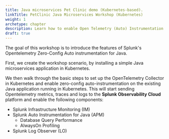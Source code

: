 ```yaml
---
title: Java microservices Pet Clinic demo (Kubernetes-based).
linkTitle: PetClinic Java Microservices Workshop (Kubernetes)
weight: 1
archetype: chapter
description: Learn how to enable Open Telemetry (Auto) Instrumentation for your Java-based application running in Kubernetes. Experience real-time monitoring and troubleshooting to help you maximize application behavior with end-to-end visibility.
draft: true
---
```


The goal of this workshop is to introduce the features of Splunk's Opentelemetry Zero-Config Auto instrumentation for Java.

First, we create the workshop scenario, by installing a simple Java microservices application in Kubernetes.

We then walk through the basic steps to set up the OpenTelemetry Collector in Kubernetes and enable zero-config auto-instrumentation on the existing Java application running in Kubernetes.  This  will start sending Opentelemetry metrics, traces and logs to the **Splunk Observability Cloud** platform and enable the following components:

* Splunk Infrastructure Monitoring (IM)
* Splunk Auto Instrumentation for Java (APM)
  * Database Query Performance
  * AlwaysOn Profiling
* Splunk Log Observer (LO)

<!--   to be completed in  version 2.0
* Splunk Real User Monitoring (RUM)
* RUM to APM Correlation
-->
